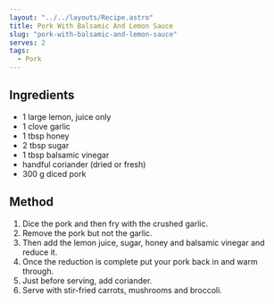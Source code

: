 ```yaml
---
layout: "../../layouts/Recipe.astro"
title: Pork With Balsamic And Lemon Sauce
slug: "pork-with-balsamic-and-lemon-sauce"
serves: 2
tags:
  - Pork
---
```


## Ingredients

- 1 large lemon, juice only
- 1 clove garlic
- 1 tbsp honey
- 2 tbsp sugar
- 1 tbsp balsamic vinegar
- handful coriander (dried or fresh)
- 300 g diced pork

## Method

1. Dice the pork and then fry with the crushed garlic.
1. Remove the pork but not the garlic.
1. Then add the lemon juice, sugar, honey and balsamic vinegar and reduce it.
1. Once the reduction is complete put your pork back in and warm through.
1. Just before serving, add coriander.
1. Serve with stir-fried carrots, mushrooms and broccoli.